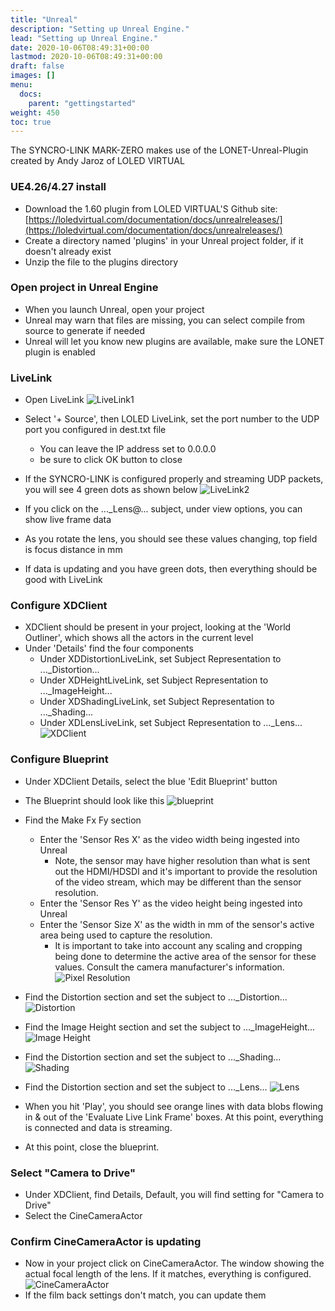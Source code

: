 ```yaml
---
title: "Unreal"
description: "Setting up Unreal Engine."
lead: "Setting up Unreal Engine."
date: 2020-10-06T08:49:31+00:00
lastmod: 2020-10-06T08:49:31+00:00
draft: false
images: []
menu:
  docs:
    parent: "gettingstarted"
weight: 450
toc: true
---
```


The SYNCRO-LINK MARK-ZERO makes use of the LONET-Unreal-Plugin created by Andy Jaroz of LOLED VIRTUAL

### UE4.26/4.27 install
- Download the 1.60 plugin from LOLED VIRTUAL'S Github site: [https://loledvirtual.com/documentation/docs/unrealreleases/](https://loledvirtual.com/documentation/docs/unrealreleases/)
- Create a directory named 'plugins' in your Unreal project folder, if it doesn't already exist
- Unzip the file to the plugins directory

### Open project in Unreal Engine
- When you launch Unreal, open your project
- Unreal may warn that files are missing, you can select compile from source to generate if needed
- Unreal will let you know new plugins are available, make sure the LONET plugin is enabled

### LiveLink
- Open LiveLink
![LiveLink1](/livelink1.png)
- Select '+ Source', then LOLED LiveLink, set the port number to the UDP port you configured in dest.txt file 
  - You can leave the IP address set to 0.0.0.0
  - be sure to click OK button to close

- If the SYNCRO-LINK is configured properly and streaming UDP packets, you will see 4 green dots as shown below
![LiveLink2](/livelink2.png)
- If you click on the ..._Lens@... subject, under view options, you can show live frame data
- As you rotate the lens, you should see these values changing, top field is focus distance in mm
- If data is updating and you have green dots, then everything should be good with LiveLink

### Configure XDClient
- XDClient should be present in your project, looking at the 'World Outliner', which shows all the actors in the current level
- Under 'Details' find the four components
   - Under XDDistortionLiveLink, set Subject Representation to ..._Distortion...
   - Under XDHeightLiveLink, set Subject Representation to ..._ImageHeight...
   - Under XDShadingLiveLink, set Subject Representation to ..._Shading...
   - Under XDLensLiveLink, set Subject Representation to ..._Lens...
![XDClient](/xdclient1.png)

### Configure Blueprint
- Under XDClient Details, select the blue 'Edit Blueprint' button
- The Blueprint should look like this
![blueprint](/blueprint.png)
- Find the Make Fx Fy section
   - Enter the 'Sensor Res X' as the video width being ingested into Unreal
      - Note, the sensor may have higher resolution than what is sent out the HDMI/HDSDI and it's important to provide the resolution of the video stream, which may be different than the sensor resolution.
   - Enter the 'Sensor Res Y' as the video height being ingested into Unreal
   - Enter the 'Sensor Size X' as the width in mm of the sensor's active area being used to capture the resolution.
     - It is important to take into account any scaling and cropping being done to determine the active area of the sensor for these values. Consult the camera manufacturer's information. 
![Pixel Resolution](/pixel1.png)

- Find the Distortion section and set the subject to ..._Distortion...
![Distortion](/distortion.png)

- Find the Image Height section and set the subject to ..._ImageHeight...
![Image Height](/imageheight.png)

- Find the Distortion section and set the subject to ..._Shading...
![Shading](/shading.png)

- Find the Distortion section and set the subject to ..._Lens...
![Lens](/lens.png)

- When you hit 'Play', you should see orange lines with data blobs flowing in & out of the 'Evaluate Live Link Frame' boxes. At this point, everything is connected and data is streaming.
- At this point, close the blueprint.

### Select "Camera to Drive"
- Under XDClient, find Details, Default, you will find setting for "Camera to Drive"
- Select the CineCameraActor 

### Confirm CineCameraActor is updating
- Now in your project click on CineCameraActor. The window showing the actual focal length of the lens. If it matches, everything is configured. 
![CineCameraActor](/cinecameraactor.png)
- If the film back settings don't match, you can update them